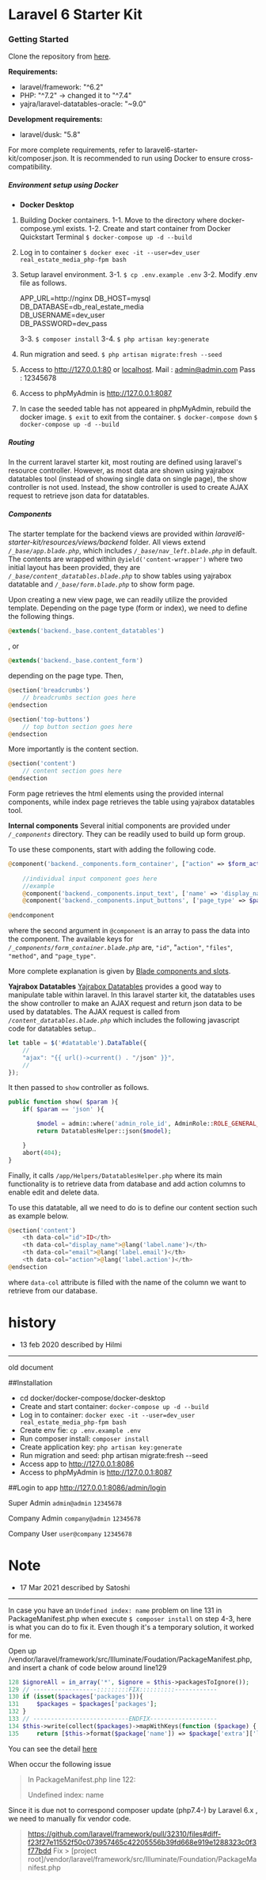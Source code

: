 # Laravel 6 Starter Kit
### Getting Started

Clone the repository from [here](https://bitbucket.org/gruneasia/real-estate-search/src/dev_main/).

**Requirements:**

*    laravel/framework: "^6.2"
*    PHP: "^7.2" -> changed it to "^7.4"
*    yajra/laravel-datatables-oracle: "~9.0"

**Development requirements:**

*    laravel/dusk: "5.8"

For more complete requirements, refer to laravel6-starter-kit/composer.json. It is recommended to run using Docker to ensure cross-compatibility.



##### Environment setup using Docker
* **Docker Desktop**


1. Building Docker containers.
    1-1. Move to the directory where docker-compose.yml exists.
    1-2. Create and start container from Docker Quickstart Terminal
    ```$ docker-compose up -d --build ```
2. Log in to container
 ```$ docker exec -it --user=dev_user real_estate_media_php-fpm bash```

3. Setup laravel environment.
    3-1. ```$ cp .env.example .env```
    3-2. Modify .env file as follows.

    APP_URL=http://nginx
    DB_HOST=mysql  
    DB_DATABASE=db_real_estate_media  
    DB_USERNAME=dev_user  
    DB_PASSWORD=dev_pass

    3-3. ```$ composer install```
    3-4. ```$ php artisan key:generate```
4. Run migration and seed.
```$ php artisan migrate:fresh --seed```
5. Access to http://127.0.0.1:80 or [localhost](localhost).
    Mail : admin@admin.com
    Pass : 12345678
6. Access to phpMyAdmin is http://127.0.0.1:8087
7. In case the seeded table has not appeared in phpMyAdmin, rebuild the docker image.
```$ exit``` to exit from the container.
```$ docker-compose down```
```$ docker-compose up -d --build```

##### Routing
In the current laravel starter kit, most routing are defined using laravel's resource controller. However, as most data are shown using yajrabox datatables tool (instead of showing single data on single page), the show controller is not used. Instead, the show controller is used to create AJAX request to retrieve json data for datatables.

##### Components
The starter template for the backend views are provided within _laravel6-starter-kit/resources/views/backend_ folder. All views extend _```/_base/app.blade.php```_, which includes _```/_base/nav_left.blade.php```_ in default. The contents are wrapped within ```@yield('content-wrapper')``` where two initial layout has been provided, they are _```/_base/content_datatables.blade.php```_ to show tables using yajrabox datatable and _```/_base/form.blade.php```_ to show form page. 

Upon creating a new view page, we can readily utilize the provided template. Depending on the page type (form or index), we need to define the following things.
```php
@extends('backend._base.content_datatables')
```

, or
 
 ```php
@extends('backend._base.content_form')
```

depending on the page type. Then,

```php
@section('breadcrumbs')
    // breadcrumbs section goes here
@endsection

@section('top-buttons')
    // top button section goes here
@endsection
```

More importantly is the content section. 

```php
@section('content')
    // content section goes here
@endsection
```

Form page retrieves the html elements using the provided internal components, while index page retrieves the table using yajrabox datatables tool.

**Internal components**
Several initial components are provided under _```/_components```_ directory. They can be readily used to build up form group. 


To use these components, start with adding the following code.

```php
@component('backend._components.form_container', ["action" => $form_action, "page_type" => $page_type, "files" => false])
    
    //individual input component goes here
    //example
    @component('backend._components.input_text', ['name' => 'display_name', 'label' => __('label.name'), 'required' => 1, 'value' => $item->display_name]) @endcomponent
    @component('backend._components.input_buttons', ['page_type' => $page_type])@endcomponent
        
@endcomponent
```

where the second argument in ```@component``` is an array to pass the data into the component. The available keys for _```/_components/form_container.blade.php```_ are, ```"id"```, "```action"```, ```"files"```, ```"method"```, and ```"page_type"```. 


More complete explanation is given by [Blade components and slots](https://laravel.com/docs/6.x/blade#components-and-slots).

**Yajrabox Datatables**
[Yajrabox Datatables](https://yajrabox.com/docs/laravel-datatables/master) provides a good way to manipulate table within laravel. In this laravel starter kit, the datatables uses the show controller to make an AJAX request and return json data to be used by datatables. The AJAX request is called from _```/content_datatables.blade.php```_ which includes the following javascript code for datatables setup..

```javascript
let table = $('#datatable').DataTable({
    //
    "ajax": "{{ url()->current() . "/json" }}",
    //
});
```

It then passed to ```show``` controller as follows.

```php
public function show( $param ){
    if( $param == 'json' ){

        $model = admin::where('admin_role_id', AdminRole::ROLE_GENERAL_ADMIN);
        return DatatablesHelper::json($model);

    }
    abort(404);
}
```

Finally, it calls ```/app/Helpers/DatatablesHelper.php``` where its main functionality is to retrieve data from database and add action columns to enable edit and delete data.

To use this datatable, all we need to do is to define our content section such as example below.

```php
@section('content')
    <th data-col="id">ID</th>
    <th data-col="display_name">@lang('label.name')</th>
    <th data-col="email">@lang('label.email')</th>
    <th data-col="action">@lang('label.action')</th>
@endsection
```

where ```data-col``` attribute is filled with the name of the column we want to retrieve from our database.

# history
- 13 feb 2020 described by Hilmi
---------------------------------
old document

##Installation
- cd docker/docker-compose/docker-desktop
- Create and start container: `docker-compose up -d --build`
- Log in to container: `docker exec -it --user=dev_user real_estate_media_php-fpm bash`
- Create env fie: `cp .env.example .env`
- Run composer install: `composer install`
- Create application key: `php artisan key:generate`
- Run migration and seed: php artisan migrate:fresh --seed
- Access app to http://127.0.0.1:8086
- Access to phpMyAdmin is http://127.0.0.1:8087

##Login to app
http://127.0.0.1:8086/admin/login

Super Admin `admin@admin` `12345678`

Company Admin `company@admin` `12345678`

Company User `user@company` `12345678`

# Note
- 17 Mar 2021 described by Satoshi
---------------------------------

In case you have an `Undefined index: name` problem on line 131 in PackageManifest.php when execute `$ composer install` 
on step 4-3, here is what you can do to fix it. Even though it's a temporary solution, it worked for me.


Open up /vendor/laravel/framework/src/Illuminate/Foudation/PackageManifest.php, and insert a chank of code below around line129
```php
128 $ignoreAll = in_array('*', $ignore = $this->packagesToIgnore());
129 // ------------------:::::::::FIX::::::::::------------
130 if (isset($packages['packages'])){
131     $packages = $packages['packages'];
132 }
133 // ---------------------------ENDFIX-------------------
134 $this->write(collect($packages)->mapWithKeys(function ($package) {
135     return [$this->format($package['name']) => $package['extra']['laravel'] ?? []];
```
You can see the detail [here](https://stackoverflow.com/questions/64620849/laravel-packagemanifest-php-line-131-undefined-index-name)



When occur the following issue
> In PackageManifest.php line 122:
>                
>  Undefined index: name  
>                         
Since it is due not to correspond composer update (php7.4-) by Laravel 6.x , we need to manually fix vendor code.
> https://github.com/laravel/framework/pull/32310/files#diff-f23f27e11552f50c073957465c42205556b39fd668e919e1288323c0f3f77bdd
Fix > [project root]/vendor/laravel/framework/src/Illuminate/Foundation/PackageManifest.php



